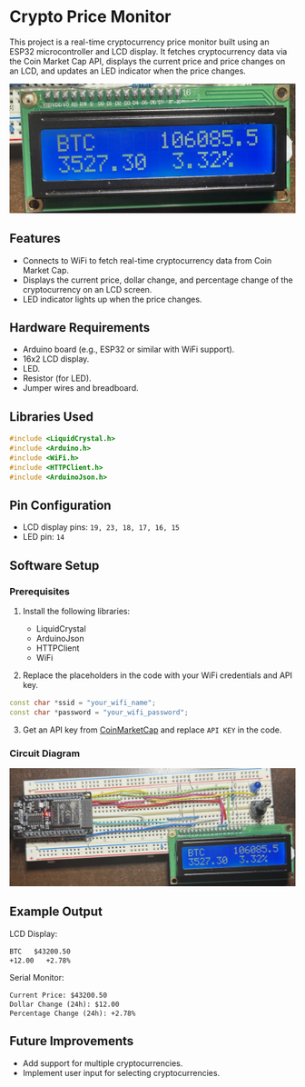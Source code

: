 # Crypto Price Monitor

This project is a real-time cryptocurrency price monitor built using an ESP32 microcontroller and LCD display. It fetches cryptocurrency data via the Coin Market Cap API, displays the current price and price changes on an LCD, and updates an LED indicator when the price changes.

![LCD](Display.png)


## Features

- Connects to WiFi to fetch real-time cryptocurrency data from Coin Market Cap.
- Displays the current price, dollar change, and percentage change of the cryptocurrency on an LCD screen.
- LED indicator lights up when the price changes.

## Hardware Requirements

- Arduino board (e.g., ESP32 or similar with WiFi support).
- 16x2 LCD display.
- LED.
- Resistor (for LED).
- Jumper wires and breadboard.

## Libraries Used

```cpp
#include <LiquidCrystal.h>
#include <Arduino.h>
#include <WiFi.h>
#include <HTTPClient.h>
#include <ArduinoJson.h>
```

## Pin Configuration

- LCD display pins: `19, 23, 18, 17, 16, 15`
- LED pin: `14`

## Software Setup

### Prerequisites

1. Install the following libraries:
   - LiquidCrystal
   - ArduinoJson
   - HTTPClient
   - WiFi

2. Replace the placeholders in the code with your WiFi credentials and API key.

```cpp
const char *ssid = "your_wifi_name";
const char *password = "your_wifi_password";
```

3. Get an API key from [CoinMarketCap](https://coinmarketcap.com/api/) and replace `API KEY` in the code.

### Circuit Diagram

![CircuitDiagram](Circuit.png)

## Example Output

LCD Display:

```
BTC   $43200.50
+12.00   +2.78%
```

Serial Monitor:

```
Current Price: $43200.50
Dollar Change (24h): $12.00
Percentage Change (24h): +2.78%
```

## Future Improvements

- Add support for multiple cryptocurrencies.
- Implement user input for selecting cryptocurrencies.

